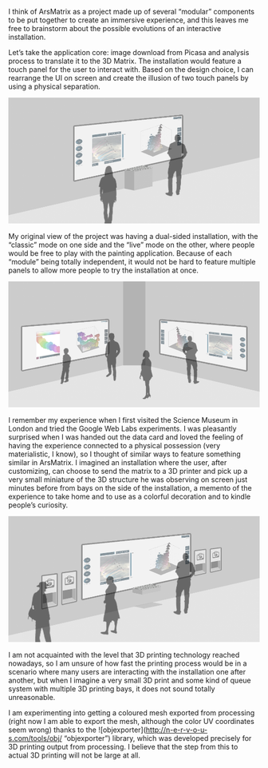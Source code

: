 I think of ArsMatrix as a project made up of several “modular” components to be put together to create an immersive experience, and this leaves me free to brainstorm about the possible evolutions of an interactive installation.

Let’s take the application core: image download from Picasa and analysis process to translate it to the 3D Matrix. The installation would feature a touch panel for the user to interact with. Based on the design choice, I can rearrange the UI on screen and create the illusion of two touch panels by using a physical separation.

![installation_concepts01](/project_images/instConcept01.png "installation_concepts01")

My original view of the project was having a dual-sided installation, with the “classic” mode on one side and the “live” mode on the other, where people would be free to play with the painting application. Because of each “module” being totally independent, it would not be hard to feature multiple panels to allow more people to try the installation at once.

![installation_concepts02](/project_images/instConcept02.png "installation_concepts02")

I remember my experience when I first visited the Science Museum in London and tried the Google Web Labs experiments. I was pleasantly surprised when I was handed out the data card and loved the feeling of having the experience connected to a physical possession (very materialistic, I know), so I thought of similar ways to feature something similar in ArsMatrix. I imagined an installation where the user, after customizing, can choose to send the matrix to a 3D printer and pick up a very small miniature of the 3D structure he was observing on screen just minutes before from bays on the side of the installation, a memento of the experience to take home and to use as a colorful decoration and to kindle people’s curiosity.

![installation_concepts03](/project_images/instConcept03.png "installation_concepts03")

I am not acquainted with the level that 3D printing technology reached nowadays, so I am unsure of how fast the printing process would be in a scenario where many users are interacting with the installation one after another, but when I imagine a very small 3D print and some kind of queue system with multiple 3D printing bays, it does not sound totally unreasonable. 

I am experimenting into getting a coloured mesh exported from processing (right now I am able to export the mesh, although  the color UV coordinates seem wrong) thanks to the ![objexporter](http://n-e-r-v-o-u-s.com/tools/obj/ “objexporter”) library, which was developed precisely for 3D printing output from processing. I believe that the step from this to actual 3D printing will not be large at all.
